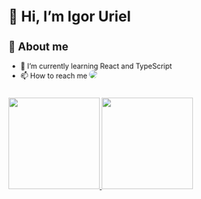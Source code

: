 # 👋 Hi, I’m Igor Uriel

## 🔮 About me
- 🌱 I’m currently learning React and TypeScript
- 📫 How to reach me <a href = "mailto:igor.uriel1@gmail.com"><img style='border-radius: 8px' src="https://img.shields.io/badge/-Gmail-%23333?style=for-the-badge&logo=gmail&logoColor=white" target="_blank"></a>

##
<div>
  <a href="https://github.com/igoruriel">
  <img height="180em" src="https://github-readme-stats.vercel.app/api/top-langs/?username=igoruriel&layout=compact&langs_count=7&theme=dracula"/>
  <img height="180em" src="https://github-readme-stats.vercel.app/api?username=igoruriel&show_icons=true&theme=dracula&include_all_commits=true&count_private=true"/>
</div>

<!---
igoruriel/igoruriel is a ✨ special ✨ repository because its `README.md` (this file) appears on your GitHub profile.
You can click the Preview link to take a look at your changes.
--->
